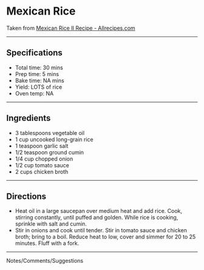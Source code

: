 # Mexican Rice

Taken from
[Mexican Rice II Recipe - Allrecipes.com](https://www.allrecipes.com/recipe/27072/mexican-rice-ii/)

---
## Specifications
- Total time: 30 mins
- Prep time: 5 mins
- Bake time: NA mins
- Yield: LOTS of rice
- Oven temp: NA

---
## Ingredients

- 3 tablespoons vegetable oil
- 1 cup uncooked long-grain rice
- 1 teaspoon garlic salt
- 1/2 teaspoon ground cumin
- 1/4 cup chopped onion
- 1/2 cup tomato sauce
- 2 cups chicken broth

---
## Directions

- Heat oil in a large saucepan over medium heat and add rice. Cook, stirring constantly, until puffed and golden. While rice is cooking, sprinkle with salt and cumin.
- Stir in onions and cook until tender. Stir in tomato sauce and chicken broth; bring to a boil. Reduce heat to low, cover and simmer for 20 to 25 minutes. Fluff with a fork.

---
Notes/Comments/Suggestions